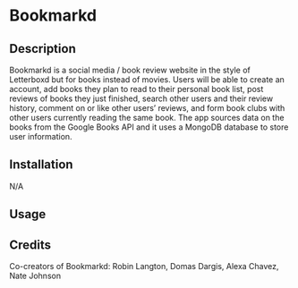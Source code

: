# Bookmarkd

## Description
Bookmarkd is a social media / book review website in the style of Letterboxd but for books instead of movies.  Users will be able to create an account, add books they plan to read to their personal book list, post reviews of books they just finished, search other users and their review history, comment on or like other users’ reviews, and form book clubs with other users currently reading the same book.  The app sources data on the books from the Google Books API and it uses a MongoDB database to store user information. 

## Installation
N/A

## Usage

## Credits
Co-creators of Bookmarkd: Robin Langton, Domas Dargis, Alexa Chavez, Nate Johnson